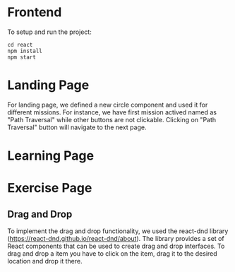 # Frontend

To setup and run the project:
```
cd react
npm install
npm start
```

# Landing Page
For landing page, we defined a new circle component and used it for different missions.
For instance, we have first mission actived named as "Path Traversal" while other buttons are not clickable.
Clicking on "Path Traversal" button will navigate to the next page.

# Learning Page

# Exercise Page

## Drag and Drop 
To implement the drag and drop functionality, we used the react-dnd library (https://react-dnd.github.io/react-dnd/about).
The library provides a set of React components that can be used to create drag and drop interfaces. 
To drag and drop a item you have to click on the item, drag it to the desired location and drop it there.